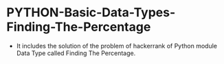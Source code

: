 # PYTHON-Basic-Data-Types-Finding-The-Percentage
- It includes the solution of the problem of hackerrank of Python module Data Type called Finding The Percentage.
